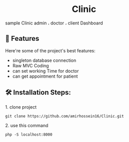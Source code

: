 <h1 align="center" id="title">Clinic</h1>

<p id="description">sample Clinic admin ، doctor ، client Dashboard</p>

  
  
<h2>🧐 Features</h2>

Here're some of the project's best features:

*   singleton database connection
*   Raw MVC Coding
*   can set working Time for doctor
*   can get appointment for patient

<h2>🛠️ Installation Steps:</h2>

<p>1. clone project</p>

```
git clone https://github.com/amirhossein16/Clinic.git
```

<p>2. use this command</p>

```
php -S localhost:8000
```
